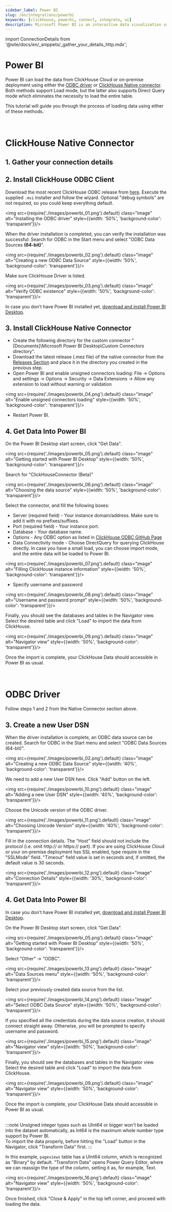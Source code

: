 ```yaml
---
sidebar_label: Power BI
slug: /en/integrations/powerbi
keywords: [clickhouse, powerbi, connect, integrate, ui]
description: Microsoft Power BI is an interactive data visualization software product developed by Microsoft with a primary focus on business intelligence.
---
```

import ConnectionDetails from '@site/docs/en/_snippets/_gather_your_details_http.mdx';

# Power BI

Power BI can load the data from ClickHouse Cloud or on-premise deployment using either the [ODBC driver](https://github.com/ClickHouse/clickhouse-odbc) or [ClickHouse Native connector](https://github.com/ClickHouse/power-bi-clickhouse). Both methods support Load mode, but the latter also supports Direct Query mode which eliminates the necessity to load the entire table.

This tutorial will guide you through the process of loading data using either of these methods. 
<br/>
<br/>
<br/>

# ClickHouse Native Connector

## 1. Gather your connection details
<ConnectionDetails />

## 2. Install ClickHouse ODBC Client

Download the most recent ClickHouse ODBC release from [here](https://github.com/ClickHouse/clickhouse-odbc/releases).
Execute the supplied `.msi` installer and follow the wizard. 
Optional "debug symbols" are not required, so you could keep everything default.

<img src={require('./images/powerbi_01.png').default} class="image" alt="Installing the ODBC driver" style={{width: '50%', 'background-color': 'transparent'}}/>
<br/>

When the driver installation is completed, you can verify the installation was successful:
Search for ODBC in the Start menu and select "ODBC Data Sources **(64-bit)**".

<img src={require('./images/powerbi_02.png').default} class="image" alt="Creating a new ODBC Data Source" style={{width: '50%', 'background-color': 'transparent'}}/>
<br/>

Make sure ClickHouse Driver is listed.

<img src={require('./images/powerbi_03.png').default} class="image" alt="Verify ODBC existence" style={{width: '50%', 'background-color': 'transparent'}}/>
<br/>


In case you don't have Power BI installed yet, [download and install Power BI Desktop](https://www.microsoft.com/en-us/download/details.aspx?id=58494).


## 3. Install ClickHouse Native Connector

* Create the following directory for the custom connector "[Documents]\Microsoft Power BI Desktop\Custom Connectors directory".
* Download the latest release (.mez file) of the native connector from the [Releases Section](https://github.com/ClickHouse/power-bi-clickhouse/releases) and place it in the directory you created in the previous step.
* Open Power BI and enable unsigned connectors loading: File -> Options and settings -> Options -> Security -> Data Extensions -> Allow any extension to load without warning or validation

<img src={require('./images/powerbi_04.png').default} class="image" alt="Enable unsigned connectors loading" style={{width: '50%', 'background-color': 'transparent'}}/>
<br/>

* Restart Power BI. 

## 4. Get Data Into Power BI


On the Power BI Desktop start screen, click "Get Data".

<img src={require('./images/powerbi_05.png').default} class="image" alt="Getting started with Power BI Desktop" style={{width: '50%', 'background-color': 'transparent'}}/>
<br/>

Search for "ClickHouseConnector (Beta)"

<img src={require('./images/powerbi_06.png').default} class="image" alt="Choosing the data source" style={{width: '50%', 'background-color': 'transparent'}}/>
<br/>

Select the connector, and fill the following boxes:
* Server (required field) - Your instance domain/address. Make sure to add it with no prefixes/suffixes.
* Port (required field) - Your instance port.
* Database - Your database name.
* Options - Any ODBC option as listed in [ClickHouse ODBC GitHub Page](https://github.com/ClickHouse/clickhouse-odbc#configuration)
* Data Connectivity mode - Choose DirectQuery for querying ClickHouse directly. In case you have a small load, you can choose import mode, and the entire data will be loaded to Power BI.  

<img src={require('./images/powerbi_07.png').default} class="image" alt="Filling ClickHouse instance information" style={{width: '50%', 'background-color': 'transparent'}}/>
<br/>

* Specify username and password

<img src={require('./images/powerbi_08.png').default} class="image" alt="Username and password prompt" style={{width: '50%', 'background-color': 'transparent'}}/>
<br/>

Finally, you should see the databases and tables in the Navigator view. Select the desired table and click "Load" to import the data from ClickHouse.

<img src={require('./images/powerbi_09.png').default} class="image" alt="Navigator view" style={{width: '50%', 'background-color': 'transparent'}}/>
<br/>

Once the import is complete, your ClickHouse Data should accessible in Power BI as usual.
<br/>
<br/>
<br/>

# ODBC Driver

Follow steps 1 and 2 from the Native Connector section above.

## 3. Create a new User DSN 

When the driver installation is complete, an ODBC data source can be created. Search for ODBC in the Start menu and select "ODBC Data Sources (64-bit)".

<img src={require('./images/powerbi_02.png').default} class="image" alt="Creating a new ODBC Data Source" style={{width: '40%', 'background-color': 'transparent'}}/>
<br/>

We need to add a new User DSN here. Click "Add" button on the left.

<img src={require('./images/powerbi_10.png').default} class="image" alt="Adding a new User DSN" style={{width: '40%', 'background-color': 'transparent'}}/>
<br/>

Choose the Unicode version of the ODBC driver.

<img src={require('./images/powerbi_11.png').default} class="image" alt="Choosing Unicode Version" style={{width: '40%', 'background-color': 'transparent'}}/>
<br/>

Fill in the connection details. The "Host" field should not include the protocol (i.e. omit http:// or https:// part).
If you are using ClickHouse Cloud or your on-premise deployment has SSL enabled, type require in the "SSLMode" field.
"Timeout" field value is set in seconds and, if omitted, the default value is 30 seconds.

<img src={require('./images/powerbi_12.png').default} class="image" alt="Connection Details" style={{width: '30%', 'background-color': 'transparent'}}/>
<br/>

## 4. Get Data Into Power BI

In case you don't have Power BI installed yet, [download and install Power BI Desktop](https://www.microsoft.com/en-us/download/details.aspx?id=58494).

On the Power BI Desktop start screen, click "Get Data".

<img src={require('./images/powerbi_05.png').default} class="image" alt="Getting started with Power BI Desktop" style={{width: '50%', 'background-color': 'transparent'}}/>
<br/>

Select "Other" -> "ODBC".

<img src={require('./images/powerbi_13.png').default} class="image" alt="Data Sources menu" style={{width: '50%', 'background-color': 'transparent'}}/>
<br/>

Select your previously created data source from the list.

<img src={require('./images/powerbi_14.png').default} class="image" alt="Select ODBC Data Source" style={{width: '50%', 'background-color': 'transparent'}}/>
<br/>

If you specified all the credentials during the data source creation, it should connect straight away. Otherwise, you will be prompted to specify username and password.

<img src={require('./images/powerbi_15.png').default} class="image" alt="Navigator view" style={{width: '50%', 'background-color': 'transparent'}}/>
<br/>

Finally, you should see the databases and tables in the Navigator view. Select the desired table and click "Load" to import the data from ClickHouse.

<img src={require('./images/powerbi_09.png').default} class="image" alt="Navigator view" style={{width: '50%', 'background-color': 'transparent'}}/>
<br/>

Once the import is complete, your ClickHouse Data should accessible in Power BI as usual.
<br/>
<br/>

:::note 
Unsigned integer types such as UInt64 or bigger won't be loaded into the dataset automatically, as Int64 is the maximum whole number type support by Power BI.<br/>
To import the data properly, before hitting the "Load" button in the Navigator, click "Transform Data" first.
:::

In this example, `pageviews` table has a UInt64 column, which is recognized as "Binary" by default. 
"Transform Data" opens Power Query Editor, where we can reassign the type of the column, setting it as, for example, Text.

<img src={require('./images/powerbi_16.png').default} class="image" alt="Navigator view" style={{width: '50%', 'background-color': 'transparent'}}/>
<br/>

Once finished, click "Close & Apply" in the top left corner, and proceed with loading the data.
